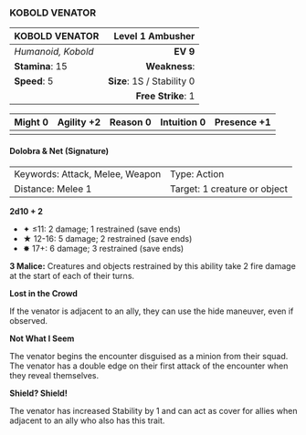 ### KOBOLD VENATOR

| KOBOLD VENATOR     |       **Level 1 Ambusher** |
| :----------------- | -------------------------: |
| *Humanoid, Kobold* |                   **EV 9** |
| **Stamina**: 15    |              **Weakness**: |
| **Speed**: 5       | **Size**: 1S / Stability 0 |
|                    |         **Free Strike**: 1 |

| **Might** 0 | **Agility** +2 | **Reason** 0 | **Intuition** 0 | **Presence** +1 |
| ----------- | -------------- | ------------ | --------------- | --------------- |
|             |                |              |                 |                 |

#### Dolobra & Net (Signature)

|                                 |                              |
| :------------------------------ | :--------------------------- |
| Keywords: Attack, Melee, Weapon | Type: Action                 |
| Distance: Melee 1               | Target: 1 creature or object |

**2d10 + 2**

- ✦ ≤11: 2 damage; 1 restrained (save ends)
- ★ 12-16: 5 damage; 2 restrained (save ends)
- ✸ 17+: 6 damage; 3 restrained (save ends)

**3 Malice:** Creatures and objects restrained by this ability take 2 fire damage at the start of each of their turns.

**Lost in the Crowd**

If the venator is adjacent to an ally, they can use the hide maneuver, even if observed.

**Not What I Seem**

The venator begins the encounter disguised as a minion from their squad. The venator has a double edge on their first attack of the encounter when they reveal themselves.

**Shield? Shield!**

The venator has increased Stability by 1 and can act as cover for allies when adjacent to an ally who also has this trait.
